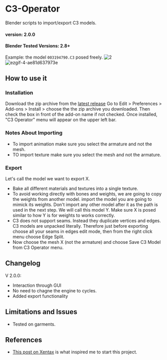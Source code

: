 # C3-Operator
Blender scripts to import/export C3 models.

#### version: 2.0.0
#### Blender Tested Versions: 2.8+


Example: the model `003194790.C3` posed freely.
![2](https://user-images.githubusercontent.com/84657141/119335019-72ac2c80-bc94-11eb-948a-c03d0aa9b78c.png)
![ezgif-4-ae81d637973e](https://user-images.githubusercontent.com/84657141/119988335-a9ed4700-bfce-11eb-8e33-cb1f1f857f5b.gif)


## How to use it
### Installation
Download the zip archive from the [latest release](https://github.com/Tachyon-S/C3-Operator/releases/tag/v2.0.0)
Go to Edit > Preferences > Add-ons > Install > choose the the zip archive you downloaded.
Then check the box in front of the add-on name if not checked.
Once installed, "C3 Operator" menu will appear on the upper left bar.

### Notes About Importing
- To import animation make sure you select the armature and not the mesh.
- TO import texture make sure you select the mesh and not the armature.

### Export
Let's call the model we want to export X.
- Bake all different materials and textures into a single texture.
- To avoid working directly with bones and weights, we are going to copy the weights from another model. import the model you are going to mimick its weights. Don't import any other model after it as the path is used in the next step. We will call this model Y. Make sure X is posed similar to how Y is for weights to works correctly.
- C3 does not support seams. Instead they duplicate vertices and edges. C3 models are unpacked literally. Therefore just before exporting choose all your seams in edges edit mode, then from the right click menu choose Edge Split.
- Now choose the mesh X (not the armature) and choose Save C3 Model from C3 Operator menu.


## Changelog
V 2.0.0:
- Interaction through GUI
- No need to chagne the engine to cycles.
- Added export functionality

## Limitations and Issues
- Tested on garments.

## References
- [This post on Xentax](https://forum.xentax.com/viewtopic.php?t=5582) is what inspired me to start this project.

